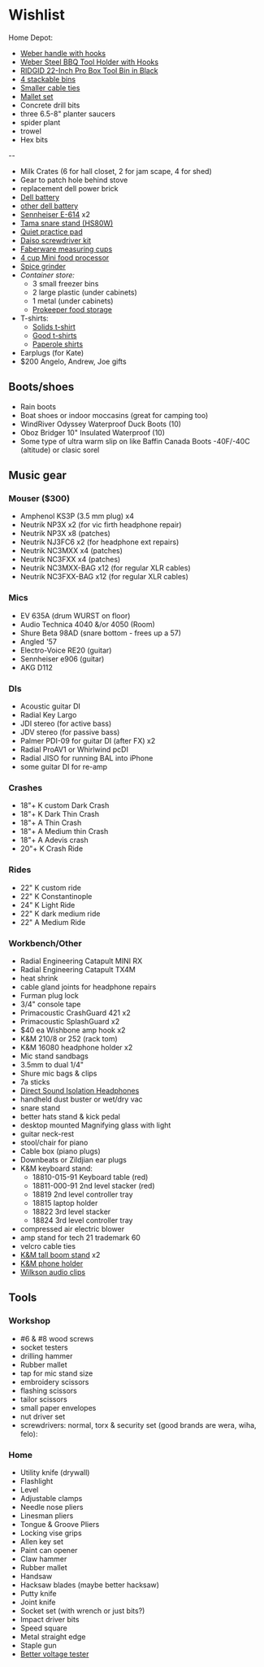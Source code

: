 # Wishlist

Home Depot:

- [Weber handle with hooks](https://www.homedepot.ca/product/weber-kettle-bbq-tool-hook-handle/1000810740)
- [Weber Steel BBQ Tool Holder with Hooks](https://www.homedepot.ca/product/weber-steel-bbq-tool-holder-with-hooks/1000689186)
- [RIDGID 22-Inch Pro Box Tool Bin in Black](https://www.homedepot.ca/product/ridgid-22-inch-pro-box-tool-bin-in-black/1001010726)
- [4 stackable bins](https://homedepot.ca/product/husky-12-inch-stackable-click-bin-in-grey/1000752012)
- [Smaller cable ties](https://www.homedepot.ca/product/commercial-electric-8-inch-uv-cable-tie-black-20-pack-/1000762528)
- [Mallet set](https://www.homedepot.ca/product/anvil-16-oz-black-white-rubber-mallet-set/1001319211)
- Concrete drill bits
- three 6.5-8" planter saucers
- spider plant
- trowel
- Hex bits

--

- Milk Crates (6 for hall closet, 2 for jam scape, 4 for shed)
- Gear to patch hole behind stove
- replacement dell power brick
- [Dell battery](http://www.laptopcharge.ca/category/search/dell/xps+13+9360.aspx)
- [other dell battery](https://www.canada-laptop-battery.com/canada-battery-dell-6097.html#)
- [Sennheiser E-614](http://www.economik.com/sennheiser/e-614/) x2
- [Tama snare stand (HS80W)](https://www.timpano-percussion.com/us/pied-de-caisse-claire-tama-roadpro-hs80w.html?id=43102689)
- [Quiet practice pad](https://www.timpano-percussion.com/us/prologix-pad-de-pratique-prologix-marksman-dual-12.html)
- [Daiso screwdriver kit](https://www.amazon.ca/Box-Super-Precision-Screwdriver-Eyeglasses/dp/B00DFFK6Q0/)
- [Faberware measuring cups](https://www.amazon.ca/Farberware-Color-Measuring-Mixed-Colors/dp/B005NKJX6Y/)
- [4 cup Mini food processor](https://www.amazon.ca/Cuisinart-CH-4BKC-Elite-Mini-Chopper/dp/B003WH9ID8/ref=dp_ob_title_kitchen)
- [Spice grinder](https://www.amazon.com/KRUPS-Electric-Coffee-Grinder-Stainless/dp/B00004SPEU)
- *Container store:*
  - 3 small freezer bins
  - 2 large plastic (under cabinets)
  - 1 metal (under cabinets)
  - [Prokeeper food storage](https://www.containerstore.com/s/kitchen/food-storage/prokeeper-1.5-qt.-brown-sugar-container/12d?productId=11004398)
- T-shirts:
  - [Solids t-shirt](https://solids.bandcamp.com/merch)
  - [Good t-shirts](https://us.kowtowclothing.com/)
  - [Paperole shirts](https://www.paperole.com/)
- Earplugs (for Kate)
- $200 Angelo, Andrew, Joe gifts

## Boots/shoes

- Rain boots
- Boat shoes or indoor moccasins (great for camping too)
- WindRiver Odyssey Waterproof Duck Boots (10)
- Oboz Bridger 10" Insulated Waterproof (10)
- Some type of ultra warm slip on like Baffin Canada Boots -40F/-40C (altitude) or clasic sorel

## Music gear

### Mouser ($300)

- Amphenol KS3P (3.5 mm plug) x4
- Neutrik NP3X x2 (for vic firth headphone repair)
- Neutrik NP3X x8 (patches)
- Neutrik NJ3FC6 x2 (for headphone ext repairs)
- Neutrik NC3MXX x4 (patches)
- Neutrik NC3FXX x4 (patches)
- Neutrik NC3MXX-BAG x12 (for regular XLR cables)
- Neutrik NC3FXX-BAG x12 (for regular XLR cables)

### Mics

- EV 635A (drum WURST on floor)
- Audio Technica 4040 &/or 4050 (Room)
- Shure Beta 98AD (snare bottom - frees up a 57)
- Angled '57
- Electro-Voice RE20 (guitar)
- Sennheiser e906 (guitar)
- AKG D112

### DIs

- Acoustic guitar DI
- Radial Key Largo
- JDI stereo (for active bass)
- JDV stereo (for passive bass)
- Palmer PDI-09 for guitar DI (after FX) x2
- Radial ProAV1 or Whirlwind pcDI
- Radial JISO for running BAL into iPhone
- some guitar DI for re-amp

### Crashes

- 18"+ K custom Dark Crash
- 18"+ K Dark Thin Crash
- 18"+ A Thin Crash
- 18"+ A Medium thin Crash
- 18"+ A Adevis crash
- 20"+ K Crash Ride

### Rides

- 22" K custom ride
- 22" K Constantinople
- 24" K Light Ride
- 22" K dark medium ride
- 22" A Medium Ride

### Workbench/Other

- Radial Engineering Catapult MINI RX
- Radial Engineering Catapult TX4M
- heat shrink
- cable gland joints for headphone repairs
- Furman plug lock
- 3/4" console tape
- Primacoustic CrashGuard 421 x2
- Primacoustic SplashGuard x2
- $40 ea Wishbone amp hook x2
- K&M 210/8 or 252 (rack tom)
- K&M 16080 headphone holder x2
- Mic stand sandbags
- 3.5mm to dual 1/4"
- Shure mic bags & clips
- 7a sticks
- [Direct Sound Isolation Headphones](https://www.extremeheadphones.com/product-page/ex29-plus)
- handheld dust buster or wet/dry vac
- snare stand
- better hats stand & kick pedal
- desktop mounted Magnifying glass with light
- guitar neck-rest
- stool/chair for piano
- Cable box (piano plugs)
- Downbeats or Zildjian ear plugs
- K&M keyboard stand:
  - 18810-015-91 Keyboard table (red)
  - 18811-000-91 2nd level stacker (red)
  - 18819 2nd level controller tray
  - 18815 laptop holder
  - 18822 3rd level stacker
  - 18824 3rd level controller tray
- compressed air electric blower
- amp stand for tech 21 trademark 60
- velcro cable ties
- [K&M tall boom stand](http://www.economik.com/km/21021-black/) x2
- [K&M phone holder](https://www.amazon.ca/dp/B00AF65OBE?tag=marcpric08-21)
- [Wilkson audio clips](https://www.soundonsound.com/reviews/wilkinson-audio-mic-clips)

## Tools

### Workshop

- #6 & #8 wood screws
- socket testers
- drilling hammer
- Rubber mallet
- tap for mic stand size
- embroidery scissors
- flashing scissors
- tailor scissors
- small paper envelopes
- nut driver set
- screwdrivers: normal, torx & security set (good brands are wera, wiha, felo):

### Home

- Utility knife (drywall)
- Flashlight
- Level
- Adjustable clamps
- Needle nose pliers
- Linesman pliers
- Tongue & Groove Pliers
- Locking vise grips
- Allen key set
- Paint can opener
- Claw hammer
- Rubber mallet
- Handsaw
- Hacksaw blades (maybe better hacksaw)
- Putty knife
- Joint knife
- Socket set (with wrench or just bits?)
- Impact driver bits
- Speed square
- Metal straight edge
- Staple gun
- [Better voltage tester](https://www.amazon.com/dp/B004FXJOQO?tag=nextluxuryus-20&linkCode=osi&th=1&psc=1)
